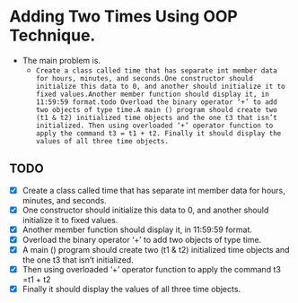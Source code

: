 # Adding Two Times Using OOP Technique.

- The main problem is.
  - `Create a class called time that has separate int member data for hours, minutes, and seconds.One constructor should initialize this data to 0, and another should initialize it to fixed values.Another member function should display it, in 11:59:59 format.todo Overload the binary operator ‘+’ to add two objects of type time.A main () program should create two (t1 & t2) initialized time objects and the one t3 that isn’t initialized. Then using overloaded ‘+’ operator function to apply the command t3 = t1 + t2. Finally it should display the values of all three time objects.`

## TODO

- [x] Create a class called time that has separate int member data for hours, minutes, and seconds.
- [x] One constructor should initialize this data to 0, and another should initialize it to fixed values.
- [x] Another member function should display it, in 11:59:59 format.
- [x] Overload the binary operator ‘+’ to add two objects of type time.
- [x] A main () program should create two (t1 & t2) initialized time objects and the one t3 that isn’t initialized.
- [x] Then using overloaded ‘+’ operator function to apply the command t3 =t1 + t2
- [x] Finally it should display the values of all three time objects.
